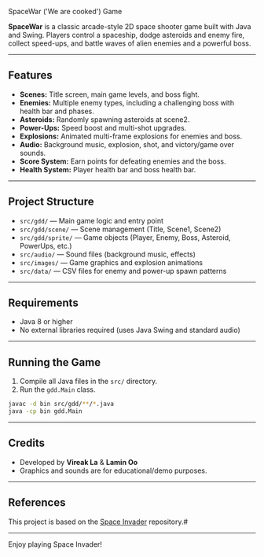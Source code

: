 SpaceWar ('We are cooked') Game

**SpaceWar** is a classic arcade-style 2D space shooter game built with Java and Swing. Players control a spaceship, dodge asteroids and enemy fire, collect speed-ups, and battle waves of alien enemies and a powerful boss.

-----

## Features

  - **Scenes:** Title screen, main game levels, and boss fight.
  - **Enemies:** Multiple enemy types, including a challenging boss with health bar and phases.
  - **Asteroids:** Randomly spawning asteroids at scene2.
  - **Power-Ups:** Speed boost and multi-shot upgrades.
  - **Explosions:** Animated multi-frame explosions for enemies and boss.
  - **Audio:** Background music, explosion, shot, and victory/game over sounds.
  - **Score System:** Earn points for defeating enemies and the boss.
  - **Health System:** Player health bar and boss health bar.

-----

## Project Structure

  - `src/gdd/` — Main game logic and entry point
  - `src/gdd/scene/` — Scene management (Title, Scene1, Scene2)
  - `src/gdd/sprite/` — Game objects (Player, Enemy, Boss, Asteroid, PowerUps, etc.)
  - `src/audio/` — Sound files (background music, effects)
  - `src/images/` — Game graphics and explosion animations
  - `src/data/` — CSV files for enemy and power-up spawn patterns

-----

## Requirements

  - Java 8 or higher
  - No external libraries required (uses Java Swing and standard audio)

-----

## Running the Game

1.  Compile all Java files in the `src/` directory.
2.  Run the `gdd.Main` class.

<!-- end list -->

```sh
javac -d bin src/gdd/**/*.java
java -cp bin gdd.Main
```

-----

## Credits

  - Developed by **Vireak La** & **Lamin Oo**
  - Graphics and sounds are for educational/demo purposes.

-----

## References

This project is based on the [Space Invader](https://github.com/janbodnar/Java-Space-Invaders) repository.#

-----

Enjoy playing Space Invader!

 
 
